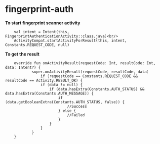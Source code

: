 # fingerprint-auth

<b>To start fingerprint scanner activity </b>

        val intent = Intent(this, FingerprintAuthenticationActivity::class.java)<br/>
        ActivityCompat.startActivityForResult(this, intent, Constants.REQUEST_CODE, null)

<b>To get the result</b>

        override fun onActivityResult(requestCode: Int, resultCode: Int, data: Intent?) {
                super.onActivityResult(requestCode, resultCode, data)
                    if (requestCode == Constants.REQUEST_CODE && resultCode == Activity.RESULT_OK) {
                    if (data != null) {
                        if (data.hasExtra(Constants.AUTH_STATUS) && data.hasExtra(Constants.AUTH_MESSAGE)) {
                            if (data.getBooleanExtra(Constants.AUTH_STATUS, false)) {
                                //Success
                            } else {
                                //Failed
                            }
                        }
                    }
                }
        }
